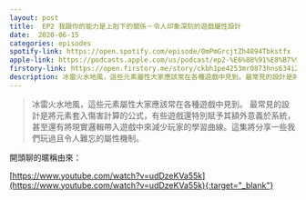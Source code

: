 ```yaml
---
layout: post
title:  EP2 我跟你的能力是上剋下的關係－令人印象深刻的遊戲屬性設計
date:  2020-06-15
categories: episodes
spotify-link: https://open.spotify.com/episode/0mPmGrcjtZh4894Tbkstfx
apple-link: https://podcasts.apple.com/us/podcast/ep2-%E6%88%91%E8%B7%9F%E4%BD%A0%E7%9A%84%E8%83%BD%E5%8A%9B%E6%98%AF%E4%B8%8A%E5%89%8B%E4%B8%8B%E7%9A%84%E9%97%9C%E4%BF%82-%E4%BB%A4%E4%BA%BA%E5%8D%B0%E8%B1%A1%E6%B7%B1%E5%88%BB%E7%9A%84%E9%81%8A%E6%88%B2%E5%B1%AC%E6%80%A7%E8%A8%AD%E8%A8%88/id1515231624?i=1000478095497
firstory-link: https://open.firstory.me/story/ckbh1pe4253mr0873hns634i2
description: 冰雷火水地風，這些元素屬性大家應該常在各種遊戲中見到。最常見的設計是將元素套入傷害計算的公式，有些遊戲還特別賦予其額外意義於系統，甚至還有將現實邏輯帶入遊戲中來減少玩家的學習曲線。這集將分享一些我們玩過且令人難忘的屬性機制。
---
```


> 冰雷火水地風，這些元素屬性大家應該常在各種遊戲中見到。
> 最常見的設計是將元素套入傷害計算的公式，有些遊戲還特別賦予其額外意義於系統，甚至還有將現實邏輯帶入遊戲中來減少玩家的學習曲線。這集將分享一些我們玩過且令人難忘的屬性機制。

開頭聊的暱稱由來：

[https://www.youtube.com/watch?v=udDzeKVa55k](https://www.youtube.com/watch?v=udDzeKVa55k){:target="_blank"}

